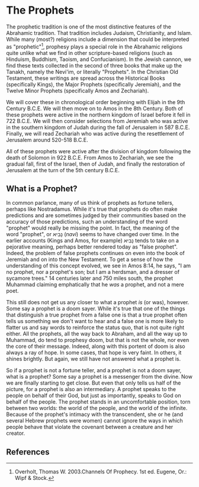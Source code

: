 # The Prophets

The prophetic tradition is one of the most distinctive features of the Abrahamic tradition. That tradition includes Judaism, Christianity, and Islam. While many \(most?\) religions include a dimension that could be interpreted as "prophetic"[^1], prophesy plays a special role in the Abrahamic religions quite unlike what we find in other scripture-based religions \(such as Hinduism, Buddhism, Taoism, and Confucianism\). In the Jewish cannon, we find these texts collected in the second of three books that make up the Tanakh, namely the Nevi'im, or literally "Prophets". In the Christian Old Testament, these writings are spread across the Historical Books \(specifically Kings\), the Major Prophets \(specifically Jeremiah\), and the Twelve Minor Prophets \(specifically Amos and Zechariah\).

We will cover these in chronological order beginning with Elijah in the 9th Century B.C.E. We will then move on to Amos in the 8th Century. Both of these prophets were active in the northern kingdom of Israel before it fell in 722 B.C.E. We will then consider selections from Jeremiah who was active in the southern kingdom of Judah during the fall of Jerusalem  in 587 B.C.E. Finally, we will read Zechariah who was active during the resettlement of Jerusalem around 520-518 B.C.E.

All of these prophets were active after the division of kingdom following the death of Solomon in 922 B.C.E. From Amos to Zechariah, we see the gradual fall, first of the Israel, then of Judah, and finally the restoration of Jerusalem at the turn of the 5th century B.C.E.

## What is a Prophet?

In common parlance, many of us think of prophets as fortune tellers, perhaps like Nostradamus. While it's true that prophets do often make predictions and are sometimes judged by their communities based on the accuracy of those predictions, such an understanding of the word "prophet" would really be missing the point. In fact, the meaning of the word "prophet", or נָבִיא \(_navi_\) seems to have changed over time. In the earlier accounts \(Kings and Amos, for example\) נָבִיא tends to take on a pejorative meaning, perhaps better rendered today as "false prophet". Indeed, the problem of false prophets continues on even into the book of Jeremiah and on into the New Testament. To get a sense of how the understanding of this concept evolved, we see in Amos 8:14, he says, "I am no prophet, nor a prophet's son; but I am a herdsman, and a dresser of sycamore trees." 14 centuries later and 750 miles south, the prophet Muhammad claiming emphatically that he _was_ a prophet, and not a mere poet.

This still does not get us any closer to what a prophet _is_ \(or was\), however. Some say a prophet is a doom sayer. While it's true that one of the things that distinguish a true prophet from a false one is that a true prophet often tells us something we don't want to hear and a false one is more likely to flatter us and say words to reinforce the status quo, that is not quite right either. All the prophets, all the way back to Abraham, and all the way up to Muhammad, do tend to prophesy doom, but that is not the whole, nor even the core of their message. Indeed, along with this portent of doom is also always a ray of hope. In some cases, that hope is very faint. In others, it shines brightly. But again, we still have not answered what a prophet is.

So if a prophet is not a fortune teller, and a prophet is not a doom sayer, what is a prophet? Some say a prophet is a messenger from the divine. Now we are finally starting to get close. But even that only tells us half of the picture, for a prophet is also an intermediary. A prophet speaks to the people on behalf of their God, but just as importantly, speaks to God on behalf of the people. The prophet stands in an uncomfortable position, torn between two worlds: the world of the people, and the world of the infinite. Because of the prophet's intimacy with the transcendent, she or he \(and several Hebrew prophets were women\) cannot ignore the ways in which people behave that violate the covenant between a creature and her creator. 

## References

[^1]: Overholt, Thomas W. 2003.Channels Of Prophecy. 1st ed. Eugene, Or.: Wipf & Stock.


